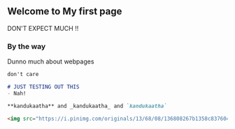 ## Welcome to My first page

DON'T EXPECT MUCH !!

### By the way

Dunno much about webpages

```markdown
don't care

# JUST TESTING OUT THIS 
- Nah! 

**kandukaatha** and _kandukaatha_ and `kandukaatha` 

<img src="https://i.pinimg.com/originals/13/68/08/136808267b1358c83760417419518367.jpg"> 
